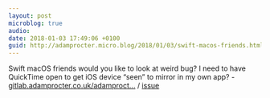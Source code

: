 ```yaml
---
layout: post
microblog: true
audio: 
date: 2018-01-03 17:49:06 +0100
guid: http://adamprocter.micro.blog/2018/01/03/swift-macos-friends.html
---
```

Swift macOS friends would you like to look at weird bug? I need to have QuickTime open to get iOS device “seen” to mirror in my own app? - [gitlab.adamprocter.co.uk/adamproct...](https://gitlab.adamprocter.co.uk/adamprocter/DeviceMonitor) / [issue]([gitlab.adamprocter.co.uk/adamproct...](https://gitlab.adamprocter.co.uk/adamprocter/DeviceMonitor)/issues/3)
